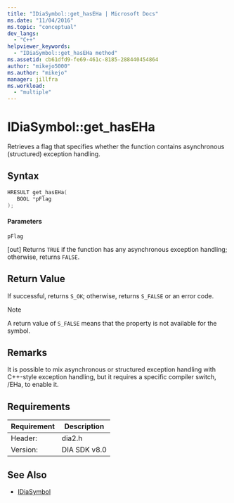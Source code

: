 ```yaml
---
title: "IDiaSymbol::get_hasEHa | Microsoft Docs"
ms.date: "11/04/2016"
ms.topic: "conceptual"
dev_langs:
  - "C++"
helpviewer_keywords:
  - "IDiaSymbol::get_hasEHa method"
ms.assetid: cb61dfd9-fe69-461c-8185-288440454864
author: "mikejo5000"
ms.author: "mikejo"
manager: jillfra
ms.workload:
  - "multiple"
---
```

# IDiaSymbol::get_hasEHa
Retrieves a flag that specifies whether the function contains asynchronous (structured) exception handling.

## Syntax

```C++
HRESULT get_hasEHa(
   BOOL *pFlag
);
```

#### Parameters
 `pFlag`

[out] Returns `TRUE` if the function has any asynchronous exception handling; otherwise, returns `FALSE`.

## Return Value
 If successful, returns `S_OK`; otherwise, returns `S_FALSE` or an error code.

> [!NOTE]
>  A return value of `S_FALSE` means that the property is not available for the symbol.

## Remarks
 It is possible to mix asynchronous or structured exception handling with C++-style exception handling, but it requires a specific compiler switch, /EHa, to enable it.

## Requirements

|Requirement|Description|
|-----------------|-----------------|
|Header:|dia2.h|
|Version:|DIA SDK v8.0|

## See Also
- [IDiaSymbol](../../debugger/debug-interface-access/idiasymbol.md)